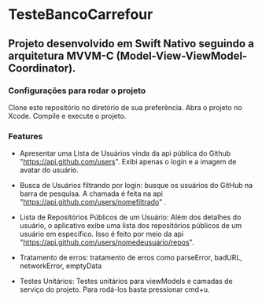 # TesteBancoCarrefour

## Projeto desenvolvido em Swift Nativo seguindo a arquitetura MVVM-C (Model-View-ViewModel-Coordinator). 

### Configurações para rodar o projeto

Clone este repositório no diretório de sua preferência.
Abra o projeto no Xcode.
Compile e execute o projeto.

### Features

- Apresentar uma Lista de Usuários vinda da api pública do Github "https://api.github.com/users". Exibi apenas o login e a imagem de avatar do usuário.

- Busca de Usuários filtrando por login: busque os usuários do GitHub na barra de pesquisa. A chamada é feita na api "https://api.github.com/users/nomefiltrado" .

- Lista de Repositórios Públicos de um Usuário: Além dos detalhes do usuário, o aplicativo exibe uma lista dos repositórios públicos de um usuário em específico. Isso é feito por meio da api "https://api.github.com/users/nomedeusuario/repos".

- Tratamento de erros: tratamento de erros como parseError, badURL, networkError, emptyData

- Testes Unitários: Testes unitários para viewModels e camadas de serviço do projeto. Para rodá-los basta pressionar cmd+u.
